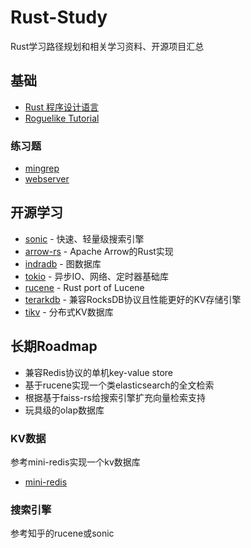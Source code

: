 # Rust-Study
Rust学习路径规划和相关学习资料、开源项目汇总

## 基础
- [Rust 程序设计语言](https://kaisery.github.io/trpl-zh-cn/title-page.html)
- [Roguelike Tutorial](https://bfnightly.bracketproductions.com/rustbook/chapter_0.html)

### 练习题
- [mingrep](https://kaisery.github.io/trpl-zh-cn/ch12-00-an-io-project.html)
- [webserver](https://kaisery.github.io/trpl-zh-cn/ch20-00-final-project-a-web-server.html)

## 开源学习

- [sonic](https://github.com/valeriansaliou/sonic) - 快速、轻量级搜索引擎
- [arrow-rs](https://github.com/apache/arrow-rs) - Apache Arrow的Rust实现
- [indradb](https://github.com/indradb/indradb) - 图数据库
- [tokio](https://github.com/tokio-rs/tokio) - 异步IO、网络、定时器基础库
- [rucene](https://github.com/zhihu/rucene) - Rust port of Lucene
- [terarkdb](https://github.com/bytedance/terarkdb) - 兼容RocksDB协议且性能更好的KV存储引擎
- [tikv](https://github.com/tikv/tikv) - 分布式KV数据库

## 长期Roadmap
- 兼容Redis协议的单机key-value store
- 基于rucene实现一个类elasticsearch的全文检索
- 根据基于faiss-rs给搜索引擎扩充向量检索支持
- 玩具级的olap数据库


### KV数据
参考mini-redis实现一个kv数据库
- [mini-redis](https://github.com/tokio-rs/mini-redis)

### 搜索引擎
参考知乎的rucene或sonic